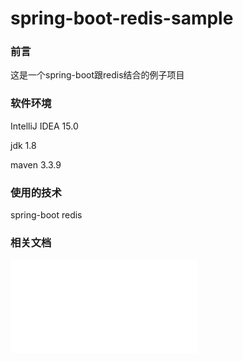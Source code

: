 # spring-boot-redis-sample

### 前言 ###

这是一个spring-boot跟redis结合的例子项目

### 软件环境 ###
IntelliJ IDEA 15.0

jdk 1.8

maven 3.3.9

### 使用的技术 ###
spring-boot
redis

### 相关文档 ###
![redis的windows配置](REDIS_WINDOWS.md)


